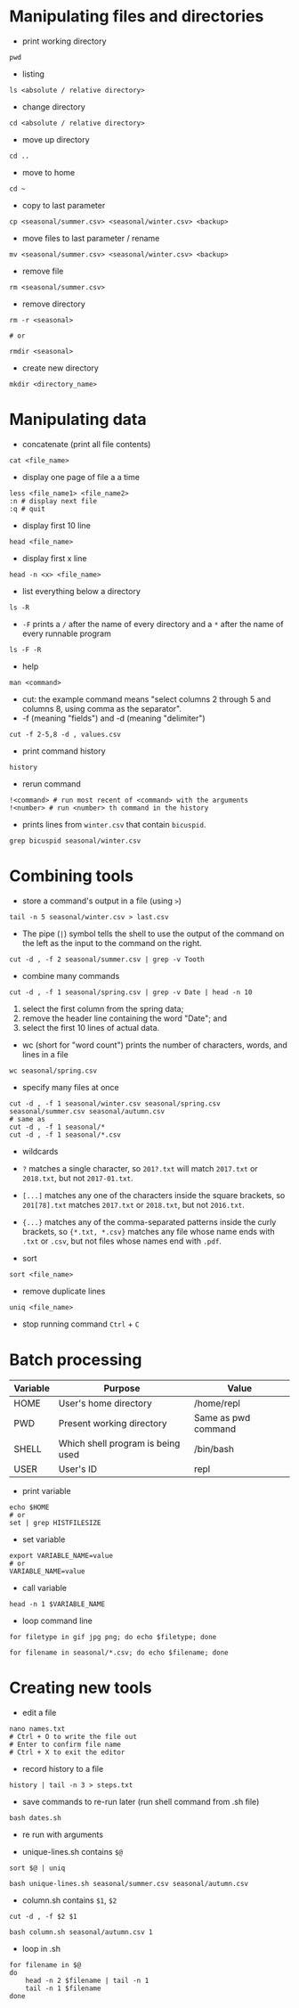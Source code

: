 # Manipulating files and directories

- print working directory

```shell
pwd
```

- listing

```shell
ls <absolute / relative directory>
```

- change directory

```shell
cd <absolute / relative directory>
```

- move up directory

```shell
cd ..
```

- move to home

```shell
cd ~
```

- copy to last parameter

```shell
cp <seasonal/summer.csv> <seasonal/winter.csv> <backup>
```

- move files to last parameter / rename

```shell
mv <seasonal/summer.csv> <seasonal/winter.csv> <backup>
```

- remove file

```shell
rm <seasonal/summer.csv>
```

- remove directory

```shell
rm -r <seasonal>

# or

rmdir <seasonal>
```

- create new directory

```shell
mkdir <directory_name>
```

# Manipulating data

- concatenate (print all file contents)

```shell
cat <file_name>
```

- display one page of file a a time

```shell
less <file_name1> <file_name2>
:n # display next file
:q # quit
```

- display first 10 line

```shell
head <file_name>
```

- display first x line

```shell
head -n <x> <file_name>
```

- list everything below a directory

```shell
ls -R
```

- `-F` prints a `/` after the name of every directory and a `*` after the name of every runnable program

```shell
ls -F -R
```

- help

```shell
man <command>
```

- cut: the example command means "select columns 2 through 5 and columns 8, using comma as the separator".
- -f (meaning "fields") and -d (meaning "delimiter")

```shell
cut -f 2-5,8 -d , values.csv
```

- print command history

```shell
history
```

- rerun command

```shell
!<command> # run most recent of <command> with the arguments
!<number> # run <number> th command in the history
```

- prints lines from `winter.csv` that contain `bicuspid`.

```shell
grep bicuspid seasonal/winter.csv
```

# Combining tools

- store a command's output in a file (using `>`)

```shell
tail -n 5 seasonal/winter.csv > last.csv
```

- The pipe (`|`) symbol tells the shell to use the output of the command on the left as the input to the command on the right.

```shell
cut -d , -f 2 seasonal/summer.csv | grep -v Tooth
```

- combine many commands

```shell
cut -d , -f 1 seasonal/spring.csv | grep -v Date | head -n 10
```

1. select the first column from the spring data;
2. remove the header line containing the word "Date"; and
3. select the first 10 lines of actual data.

- wc (short for "word count") prints the number of characters, words, and lines in a file

```shell
wc seasonal/spring.csv
```

- specify many files at once

```shell
cut -d , -f 1 seasonal/winter.csv seasonal/spring.csv seasonal/summer.csv seasonal/autumn.csv
# same as
cut -d , -f 1 seasonal/*
cut -d , -f 1 seasonal/*.csv
```

- wildcards

- `?` matches a single character, so `201?.txt` will match `2017.txt` or `2018.txt`, but not `2017-01.txt`.
- `[...]` matches any one of the characters inside the square brackets, so `201[78].txt` matches `2017.txt` or `2018.txt`, but not `2016.txt`.
- `{...}` matches any of the comma-separated patterns inside the curly brackets, so `{*.txt, *.csv}` matches any file whose name ends with `.txt` or `.csv`, but not files whose names end with `.pdf`.

- sort

```shell
sort <file_name>
```

- remove duplicate lines

```shell
uniq <file_name>
```

- stop running command `Ctrl` + `C`

# Batch processing

| Variable | Purpose                           | Value               |
| -------- | --------------------------------- | ------------------- |
| HOME     | User's home directory             | /home/repl          |
| PWD      | Present working directory         | Same as pwd command |
| SHELL    | Which shell program is being used | /bin/bash           |
| USER     | User's ID                         | repl                |

- print variable

```shell
echo $HOME
# or
set | grep HISTFILESIZE
```

- set variable

```shell
export VARIABLE_NAME=value
# or
VARIABLE_NAME=value
```

- call variable

```shell
head -n 1 $VARIABLE_NAME
```

- loop command line

```shell
for filetype in gif jpg png; do echo $filetype; done
```

```shell
for filename in seasonal/*.csv; do echo $filename; done
```

# Creating new tools

- edit a file

```shell
nano names.txt
# Ctrl + O to write the file out
# Enter to confirm file name
# Ctrl + X to exit the editor
```

- record history to a file

```shell
history | tail -n 3 > steps.txt
```

- save commands to re-run later (run shell command from .sh file)

```shell
bash dates.sh
```

- re run with arguments

- unique-lines.sh contains `$@`

```shell
sort $@ | uniq
```

```shell
bash unique-lines.sh seasonal/summer.csv seasonal/autumn.csv
```

- column.sh contains `$1`, `$2`

```shell
cut -d , -f $2 $1
```

```shell
bash column.sh seasonal/autumn.csv 1
```

- loop in .sh

```shell
for filename in $@
do
    head -n 2 $filename | tail -n 1
    tail -n 1 $filename
done
```
